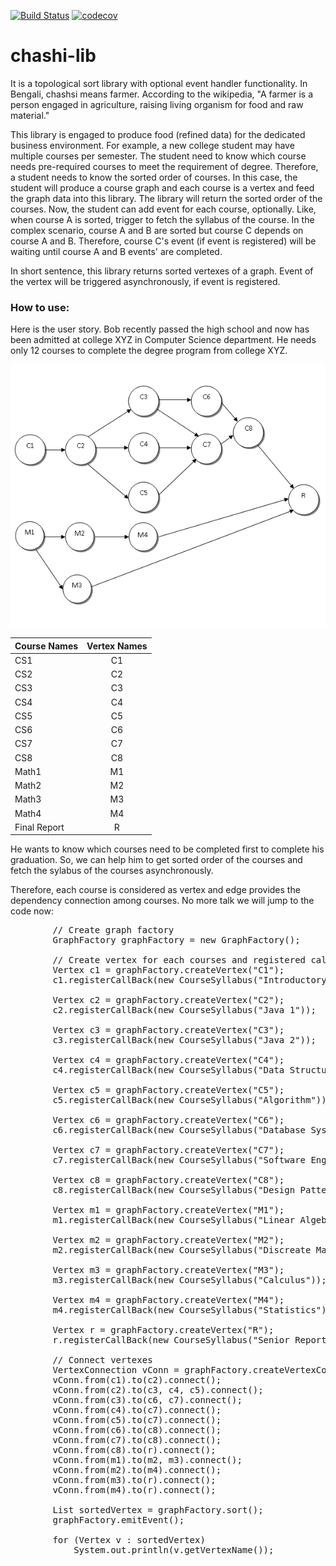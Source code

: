 [![Build Status](https://travis-ci.org/mfh-114/chashi-lib.svg?branch=master)](https://travis-ci.org/mfh-114/chashi-lib) [![codecov](https://codecov.io/gh/mfh-114/chashi-lib/branch/master/graph/badge.svg)](https://codecov.io/gh/mfh-114/chashi-lib)

# chashi-lib

It is a topological sort library with optional event handler functionality. In Bengali, chashsi means farmer. According to the wikipedia, "A farmer is a person engaged in agriculture, raising living organism for food and raw material."   

This library is engaged to produce food (refined data) for the dedicated business environment. For example, a new college student may have multiple courses per semester. The student need to know which course needs pre-required courses to meet the requirement of degree. Therefore, a student needs to know the sorted order of courses. In this case, the student will produce a course graph and each course is a vertex and feed the graph data into this library. The library will return the sorted order of the courses. Now, the student can add event for each course, optionally. Like, when course A is sorted, trigger to fetch the syllabus of the course. In the complex scenario, course A and B are sorted but course C depends on course A and B. Therefore, course C's event (if event is registered) will be waiting until course A and B events' are completed.  

In short sentence, this library returns sorted vertexes of a graph. Event of the vertex will be triggered asynchronously, if event is registered.  

### How to use:  

Here is the user story. Bob recently passed the high school and now has been admitted at college XYZ in Computer Science department. He needs only 12 courses to complete the degree program from college XYZ. 

![course graph](course_example_graph.png)

|Course Names | Vertex Names |
|------------ |:------------:|
| CS1         |    C1        |
| CS2         |    C2        |
| CS3         |    C3        |
| CS4         |    C4        |
| CS5         |    C5        |
| CS6         |    C6        |
| CS7         |    C7        |
| CS8         |    C8        |
| Math1       |    M1        |
| Math2       |    M2        |
| Math3       |    M3        |
| Math4       |    M4        |
| Final Report|    R         |

He wants to know which courses need to be completed first to complete his graduation. So, we can help him to get 
sorted order of the courses and fetch the sylabus of the courses asynchronously.

Therefore, each course is considered as vertex and edge provides the dependency connection among courses. No more talk we will jump to the code now:

<pre>
		// Create graph factory
		GraphFactory graphFactory = new GraphFactory();

		// Create vertex for each courses and registered callback
		Vertex c1 = graphFactory.createVertex("C1");
		c1.registerCallBack(new CourseSyllabus("Introductory computer science"));

		Vertex c2 = graphFactory.createVertex("C2");
		c2.registerCallBack(new CourseSyllabus("Java 1"));

		Vertex c3 = graphFactory.createVertex("C3");
		c3.registerCallBack(new CourseSyllabus("Java 2"));

		Vertex c4 = graphFactory.createVertex("C4");
		c4.registerCallBack(new CourseSyllabus("Data Structure"));

		Vertex c5 = graphFactory.createVertex("C5");
		c5.registerCallBack(new CourseSyllabus("Algorithm"));

		Vertex c6 = graphFactory.createVertex("C6");
		c6.registerCallBack(new CourseSyllabus("Database System"));

		Vertex c7 = graphFactory.createVertex("C7");
		c7.registerCallBack(new CourseSyllabus("Software Engineering"));

		Vertex c8 = graphFactory.createVertex("C8");
		c8.registerCallBack(new CourseSyllabus("Design Pattern"));

		Vertex m1 = graphFactory.createVertex("M1");
		m1.registerCallBack(new CourseSyllabus("Linear Algebra"));

		Vertex m2 = graphFactory.createVertex("M2");
		m2.registerCallBack(new CourseSyllabus("Discreate Mathmatics"));

		Vertex m3 = graphFactory.createVertex("M3");
		m3.registerCallBack(new CourseSyllabus("Calculus"));

		Vertex m4 = graphFactory.createVertex("M4");
		m4.registerCallBack(new CourseSyllabus("Statistics"));

		Vertex r = graphFactory.createVertex("R");
		r.registerCallBack(new CourseSyllabus("Senior Report"));

		// Connect vertexes
		VertexConnection vConn = graphFactory.createVertexConnection();
		vConn.from(c1).to(c2).connect();
		vConn.from(c2).to(c3, c4, c5).connect();
		vConn.from(c3).to(c6, c7).connect();
		vConn.from(c4).to(c7).connect();
		vConn.from(c5).to(c7).connect();
		vConn.from(c6).to(c8).connect();
		vConn.from(c7).to(c8).connect();
		vConn.from(c8).to(r).connect();
		vConn.from(m1).to(m2, m3).connect();
		vConn.from(m2).to(m4).connect();
		vConn.from(m3).to(r).connect();
		vConn.from(m4).to(r).connect();

		List<Vertex> sortedVertex = graphFactory.sort();
		graphFactory.emitEvent();

		for (Vertex v : sortedVertex)
			System.out.println(v.getVertexName());
	
</pre>
